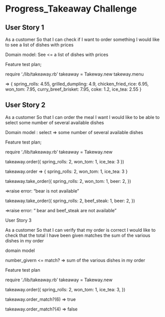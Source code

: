 # Progress_Takeaway Challenge
## User Story 1
As a customer
So that I can check if I want to order something
I would like to see a list of dishes with prices


Domain model:
See <= a list of dishes with prices

Feature test plan;

require ‘./lib/takeaway.rb’
takeaway = Takeway.new
takeway.menu

=> {
	spring_rolls: 4.55,
	grilled_dumpling: 4.9,
	chicken_fried_rice: 6.95,
	won_tom: 7.95,
	curry_breef_brisket: 7.95,
	coke: 1.2,
	ice_tea: 2.55
}




## User Story 2

As a customer
So that I can order the meal I want
I would like to be able to select some number of several available dishes

Domain model :
select  => some number of several available dishes

Feature test plan;

require ‘./lib/takeaway.rb’
takeaway = Takeway.new

takeaway.order({
spring_rolls: 2,
won_tom: 1,
ice_tea: 3
})

takeaway.order
=> {
spring_rolls: 2,
won_tom: 1,
ice_tea: 3
}

takeaway.take_order({
spring_rolls: 2,
won_tom: 1,
beer: 2,
})

=>raise error:  “bear is not available”


takeaway.take_order({
spring_rolls: 2,
beef_steak: 1,
beer: 2,
})

=>raise error:  “ bear and beef_steak are not available”


User Story 3

As a customer
So that I can verify that my order is correct
I would like to check that the total I have been given matches the sum of the various dishes in my order

domain model

number_givern <= match? => sum of the various dishes in my order


Feature test plan

require ‘./lib/takeaway.rb’
takeaway = Takeway.new

takeaway.order({
spring_rolls: 2,
won_tom: 1,
ice_tea: 3,
})


takeaway.order_match?(6)
=> true

takeaway.order_match?(4)
=> false
